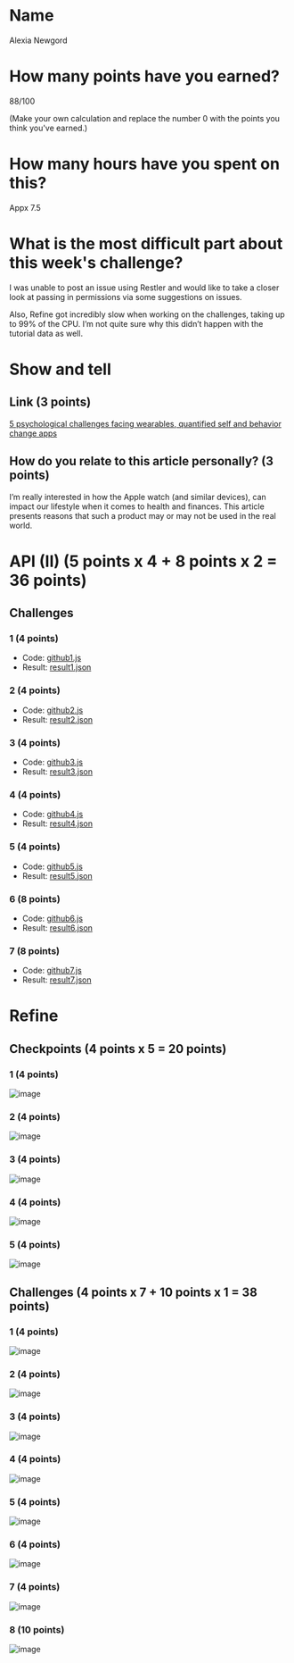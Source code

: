 # Name

Alexia Newgord

# How many points have you earned?

88/100

(Make your own calculation and replace the number 0 with the points you think you've earned.)

# How many hours have you spent on this?

Appx 7.5

# What is the most difficult part about this week's challenge?

I was unable to post an issue using Restler and would like to take a closer look at passing in permissions via some suggestions on issues.

Also, Refine got incredibly slow when working on the challenges, taking up to 99% of the CPU.  I’m not quite sure why this didn’t happen with the tutorial data as well.

# Show and tell

## Link (3 points)

[5 psychological challenges facing wearables, quantified self and behavior change apps](http://thenextweb.com/dd/2014/09/11/5-psychological-challenges-facing-wearables-quantified-self-behavior-change-apps/)

## How do you relate to this article personally? (3 points)

I’m really interested in how the Apple watch (and similar devices), can impact our lifestyle when it comes to health and finances.  This article presents reasons that such a product may or may not be used in the real world.

# API (II) (5 points x 4 + 8 points x 2 = 36 points)

## Challenges

### 1 (4 points)

* Code: [github1.js](github1.js)
* Result: [result1.json](result1.json)

### 2 (4 points)

* Code: [github2.js](github23.js)
* Result: [result2.json](result2.json)

### 3 (4 points)

* Code: [github3.js](github3.js)
* Result: [result3.json](result.json)

### 4 (4 points)

* Code: [github4.js](github4.js)
* Result: [result4.json](result4.json)

### 5 (4 points)

* Code: [github5.js](github5.js)
* Result: [result5.json](result5.json)

### 6 (8 points)

* Code: [github6.js](github6.js)
* Result: [result6.json](result6.json)

### 7 (8 points)

* Code: [github7.js](github7.js)
* Result: [result7.json](result7.json)


# Refine

## Checkpoints (4 points x 5 = 20 points)

### 1 (4 points)

![image](c1.png?raw=true)

### 2 (4 points)

![image](c2.png?raw=true)

### 3 (4 points)

![image](c3.png?raw=true)

### 4 (4 points)

![image](c4.png?raw=true)

### 5 (4 points)

![image](c5.png?raw=true)

## Challenges (4 points x 7 + 10 points x 1 = 38 points)

### 1 (4 points)

![image](cc1.png?raw=true)

### 2 (4 points)

![image](cc2.png?raw=true)

### 3 (4 points)

![image](cc3.png?raw=true)

### 4 (4 points)

![image](cc4.png?raw=true)

### 5 (4 points)

![image](cc5.png?raw=true)

### 6 (4 points)

![image](cc6.png?raw=true)

### 7 (4 points)

![image](cc7.png?raw=true)

### 8 (10 points)

![image](cc8.png?raw=true)
